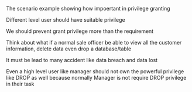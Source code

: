 The scenario example showing how impoertant in privilege granting

Different level user should have suitable privilege 

We should prevent grant privilege more than the requirement

Think about what if a normal sale officer be able to view all the customer information, delete data even drop a database/table

It must be lead to many accident like data breach and data lost

Even a high level user like manager should not own the powerful privilege like DROP as well because normally Manager is not require DROP privilege in their task
